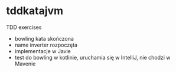# tddkatajvm
TDD exercises

- bowling kata skończona
- name inverter rozpoczęta
- implementacje w Javie
- test do bowling w kotlinie, uruchamia się w IntelliJ, nie chodzi w Mavenie